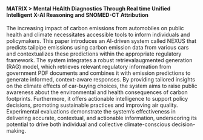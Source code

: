 <h4>MATRIX > Mental HeAlth Diagnostics Through Real time
Unified Intelligent X-AI Reasoning and SNOMED-CT Attribution</h4>
The increasing impact of carbon emissions from automobiles
on public health and climate necessitates accessible tools to
inform individuals and policymakers. This paper introduces
an AI-driven system called NEXUS that predicts tailpipe
emissions using carbon emission data from various cars and
contextualizes these predictions within the appropriate regulatory
framework. The system integrates a robust retrievalaugmented
generation (RAG) model, which retrieves relevant
regulatory information from government PDF documents and
combines it with emission predictions to generate informed,
context-aware responses. By providing tailored insights on
the climate effects of car-buying choices, the system aims
to raise public awareness about the environmental and health
consequences of carbon footprints. Furthermore, it offers actionable
intelligence to support policy decisions, promoting
sustainable practices and improving air quality. Experimental
evaluations demonstrate the system’s effectiveness in delivering
accurate, contextual, and actionable information, underscoring
its potential to drive both individual and collective
climate-conscious decision-making.
